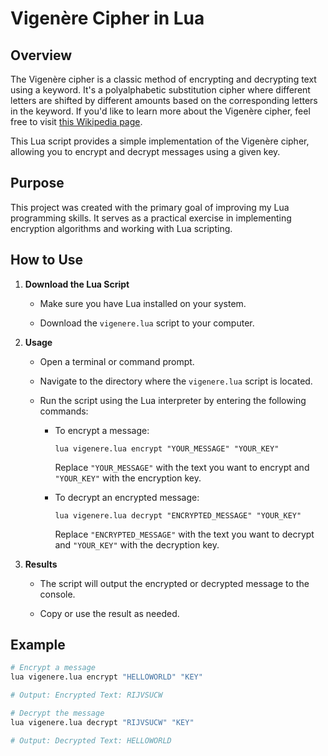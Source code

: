 # Vigenère Cipher in Lua

## Overview

The Vigenère cipher is a classic method of encrypting and decrypting text using a keyword. It's a polyalphabetic substitution cipher where different letters are shifted by different amounts based on the corresponding letters in the keyword. If you'd like to learn more about the Vigenère cipher, feel free to visit [this Wikipedia page](https://en.wikipedia.org/wiki/Vigen%C3%A8re_cipher).

This Lua script provides a simple implementation of the Vigenère cipher, allowing you to encrypt and decrypt messages using a given key.

## Purpose

This project was created with the primary goal of improving my Lua programming skills. It serves as a practical exercise in implementing encryption algorithms and working with Lua scripting.


## How to Use

1. **Download the Lua Script**

   - Make sure you have Lua installed on your system.

   - Download the `vigenere.lua` script to your computer.

2. **Usage**

   - Open a terminal or command prompt.

   - Navigate to the directory where the `vigenere.lua` script is located.

   - Run the script using the Lua interpreter by entering the following commands:

     - To encrypt a message:

       ```
       lua vigenere.lua encrypt "YOUR_MESSAGE" "YOUR_KEY"
       ```

       Replace `"YOUR_MESSAGE"` with the text you want to encrypt and `"YOUR_KEY"` with the encryption key.

     - To decrypt an encrypted message:

       ```
       lua vigenere.lua decrypt "ENCRYPTED_MESSAGE" "YOUR_KEY"
       ```

       Replace `"ENCRYPTED_MESSAGE"` with the text you want to decrypt and `"YOUR_KEY"` with the decryption key.

3. **Results**

   - The script will output the encrypted or decrypted message to the console.

   - Copy or use the result as needed.

## Example

```bash
# Encrypt a message
lua vigenere.lua encrypt "HELLOWORLD" "KEY"

# Output: Encrypted Text: RIJVSUCW

# Decrypt the message
lua vigenere.lua decrypt "RIJVSUCW" "KEY"

# Output: Decrypted Text: HELLOWORLD
```
